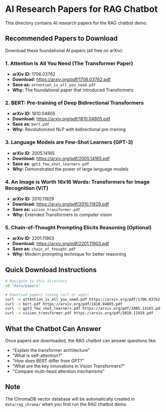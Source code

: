 # AI Research Papers for RAG Chatbot

This directory contains AI research papers for the RAG chatbot demo.

## Recommended Papers to Download

Download these foundational AI papers (all free on arXiv):

### 1. **Attention Is All You Need** (The Transformer Paper)
- **arXiv ID:** 1706.03762
- **Download:** https://arxiv.org/pdf/1706.03762.pdf
- **Save as:** `attention_is_all_you_need.pdf`
- **Why:** The foundational paper that introduced Transformers

### 2. **BERT: Pre-training of Deep Bidirectional Transformers**
- **arXiv ID:** 1810.04805
- **Download:** https://arxiv.org/pdf/1810.04805.pdf
- **Save as:** `bert.pdf`
- **Why:** Revolutionized NLP with bidirectional pre-training

### 3. **Language Models are Few-Shot Learners** (GPT-3)
- **arXiv ID:** 2005.14165
- **Download:** https://arxiv.org/pdf/2005.14165.pdf
- **Save as:** `gpt3_few_shot_learners.pdf`
- **Why:** Demonstrated the power of large language models

### 4. **An Image is Worth 16x16 Words: Transformers for Image Recognition** (ViT)
- **arXiv ID:** 2010.11929
- **Download:** https://arxiv.org/pdf/2010.11929.pdf
- **Save as:** `vision_transformer.pdf`
- **Why:** Extended Transformers to computer vision

### 5. **Chain-of-Thought Prompting Elicits Reasoning** (Optional)
- **arXiv ID:** 2201.11903
- **Download:** https://arxiv.org/pdf/2201.11903.pdf
- **Save as:** `chain_of_thought.pdf`
- **Why:** Modern prompting technique for better reasoning

## Quick Download Instructions

```bash
# Navigate to this directory
cd "data/papers"

# Download papers (using curl or wget)
curl -o attention_is_all_you_need.pdf https://arxiv.org/pdf/1706.03762.pdf
curl -o bert.pdf https://arxiv.org/pdf/1810.04805.pdf
curl -o gpt3_few_shot_learners.pdf https://arxiv.org/pdf/2005.14165.pdf
curl -o vision_transformer.pdf https://arxiv.org/pdf/2010.11929.pdf
```

## What the Chatbot Can Answer

Once papers are downloaded, the RAG chatbot can answer questions like:
- "Explain the transformer architecture"
- "What is self-attention?"
- "How does BERT differ from GPT?"
- "What are the key innovations in Vision Transformers?"
- "Compare multi-head attention mechanisms"

## Note

The ChromaDB vector database will be automatically created in `data/rag_chroma/` when you first run the RAG chatbot demo.

